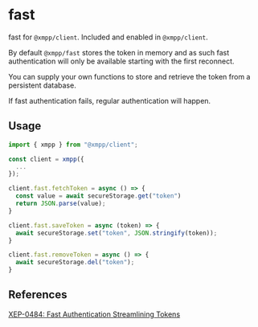 # fast

fast for `@xmpp/client`. Included and enabled in `@xmpp/client`.

By default `@xmpp/fast` stores the token in memory and as such fast authentication will only be available starting with the first reconnect.

You can supply your own functions to store and retrieve the token from a persistent database.

If fast authentication fails, regular authentication will happen.

## Usage

```js
import { xmpp } from "@xmpp/client";

const client = xmpp({
  ...
});

client.fast.fetchToken = async () => {
  const value = await secureStorage.get("token")
  return JSON.parse(value);
}

client.fast.saveToken = async (token) => {
  await secureStorage.set("token", JSON.stringify(token));
}

client.fast.removeToken = async () => {
  await secureStorage.del("token");
}
```

## References

[XEP-0484: Fast Authentication Streamlining Tokens](https://xmpp.org/extensions/xep-0484.html)
